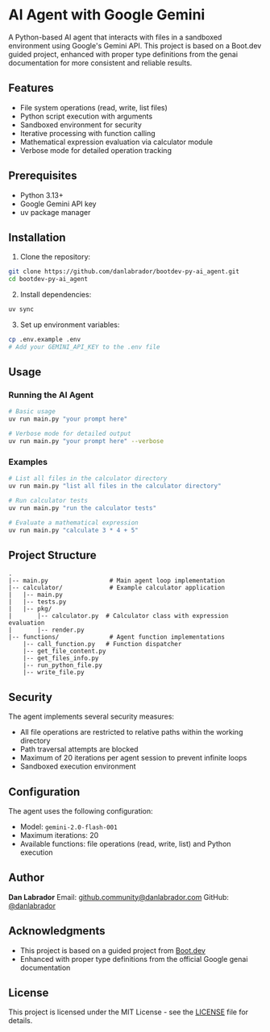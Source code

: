 # AI Agent with Google Gemini

A Python-based AI agent that interacts with files in a sandboxed environment using Google's Gemini API. This project is based on a Boot.dev guided project, enhanced with proper type definitions from the genai documentation for more consistent and reliable results.

## Features

- File system operations (read, write, list files)
- Python script execution with arguments
- Sandboxed environment for security
- Iterative processing with function calling
- Mathematical expression evaluation via calculator module
- Verbose mode for detailed operation tracking

## Prerequisites

- Python 3.13+
- Google Gemini API key
- uv package manager

## Installation

1. Clone the repository:

```bash
git clone https://github.com/danlabrador/bootdev-py-ai_agent.git
cd bootdev-py-ai_agent
```

2. Install dependencies:

```bash
uv sync
```

3. Set up environment variables:

```bash
cp .env.example .env
# Add your GEMINI_API_KEY to the .env file
```

## Usage

### Running the AI Agent

```bash
# Basic usage
uv run main.py "your prompt here"

# Verbose mode for detailed output
uv run main.py "your prompt here" --verbose
```

### Examples

```bash
# List all files in the calculator directory
uv run main.py "list all files in the calculator directory"

# Run calculator tests
uv run main.py "run the calculator tests"

# Evaluate a mathematical expression
uv run main.py "calculate 3 * 4 + 5"
```

## Project Structure

```
.
|-- main.py                 # Main agent loop implementation
|-- calculator/             # Example calculator application
|   |-- main.py
|   |-- tests.py
|   |-- pkg/
|       |-- calculator.py  # Calculator class with expression evaluation
|       |-- render.py
|-- functions/              # Agent function implementations
    |-- call_function.py   # Function dispatcher
    |-- get_file_content.py
    |-- get_files_info.py
    |-- run_python_file.py
    |-- write_file.py
```

## Security

The agent implements several security measures:

- All file operations are restricted to relative paths within the working directory
- Path traversal attempts are blocked
- Maximum of 20 iterations per agent session to prevent infinite loops
- Sandboxed execution environment

## Configuration

The agent uses the following configuration:

- Model: `gemini-2.0-flash-001`
- Maximum iterations: 20
- Available functions: file operations (read, write, list) and Python execution

## Author

**Dan Labrador**
Email: github.community@danlabrador.com
GitHub: [@danlabrador](https://github.com/danlabrador)

## Acknowledgments

- This project is based on a guided project from [Boot.dev](https://boot.dev)
- Enhanced with proper type definitions from the official Google genai documentation

## License

This project is licensed under the MIT License - see the [LICENSE](LICENSE) file for details.
